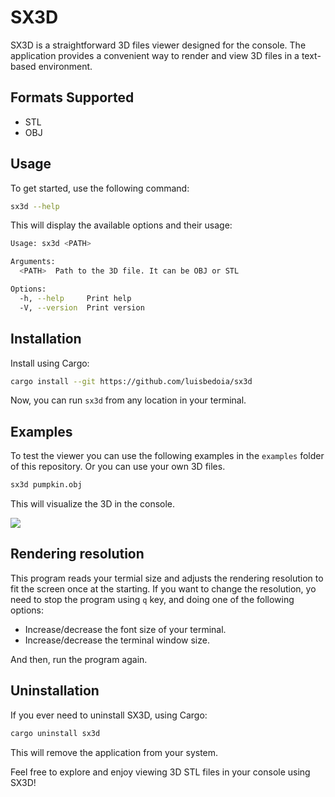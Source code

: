 # SX3D

SX3D is a straightforward 3D files viewer designed for the console. The application provides a convenient way to render and view 3D files in a text-based environment.

## Formats Supported
- STL
- OBJ

## Usage

To get started, use the following command:

```bash
sx3d --help
```

This will display the available options and their usage:

```bash
Usage: sx3d <PATH>

Arguments:
  <PATH>  Path to the 3D file. It can be OBJ or STL

Options:
  -h, --help     Print help
  -V, --version  Print version
```

## Installation

Install using Cargo:

```bash
cargo install --git https://github.com/luisbedoia/sx3d
```

Now, you can run `sx3d` from any location in your terminal.

## Examples

To test the viewer you can use the following examples in the `examples` folder of this repository. Or you can use your own 3D files.

```bash
sx3d pumpkin.obj
```

This will visualize the 3D in the console.

![](https://github.com/luisbedoia/sx3d/blob/main/examples/pumpkin.gif)

## Rendering resolution

This program reads your termial size and adjusts the rendering resolution to fit the screen once at the starting. If you want to change the resolution, yo need to stop the program using `q` key, and doing one of the following options:
- Increase/decrease the font size of your terminal.
- Increase/decrease the terminal window size.

And then, run the program again.

## Uninstallation

If you ever need to uninstall SX3D, using Cargo:

```bash
cargo uninstall sx3d
```

This will remove the application from your system.

Feel free to explore and enjoy viewing 3D STL files in your console using SX3D!
